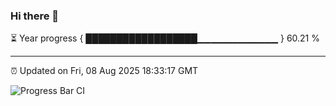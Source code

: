 ### Hi there 👋

⏳ Year progress { ██████████████████▁▁▁▁▁▁▁▁▁▁▁▁ } 60.21 %

---

⏰ Updated on Fri, 08 Aug 2025 18:33:17 GMT

![Progress Bar CI](https://github.com/liununu/liununu/workflows/Progress%20Bar%20CI/badge.svg)
